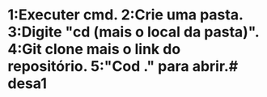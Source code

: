 # 1:Executer cmd. 2:Crie uma pasta. 3:Digite "cd (mais o local da pasta)". 4:Git clone mais o link do repositório. 5:"Cod ." para abrir.# desa1

